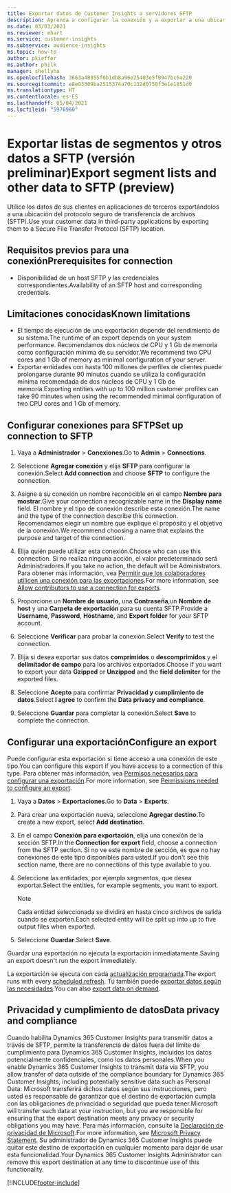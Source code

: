 ```yaml
---
title: Exportar datos de Customer Insights a servidores SFTP
description: Aprenda a configurar la conexión y a exportar a una ubicación de SFTP.
ms.date: 03/03/2021
ms.reviewer: mhart
ms.service: customer-insights
ms.subservice: audience-insights
ms.topic: how-to
author: pkieffer
ms.author: philk
manager: shellyha
ms.openlocfilehash: 3663a48955f0b1db8a96e25403e5f8947bc6a220
ms.sourcegitcommit: e8e03309ba2515374a70c132d0758f3e1e1851d0
ms.translationtype: HT
ms.contentlocale: es-ES
ms.lasthandoff: 05/04/2021
ms.locfileid: "5976960"
---
```

# <a name="export-segment-lists-and-other-data-to-sftp-preview"></a><span data-ttu-id="4ad53-103">Exportar listas de segmentos y otros datos a SFTP (versión preliminar)</span><span class="sxs-lookup"><span data-stu-id="4ad53-103">Export segment lists and other data to SFTP (preview)</span></span>

<span data-ttu-id="4ad53-104">Utilice los datos de sus clientes en aplicaciones de terceros exportándolos a una ubicación del protocolo seguro de transferencia de archivos (SFTP).</span><span class="sxs-lookup"><span data-stu-id="4ad53-104">Use your customer data in third-party applications by exporting them to a Secure File Transfer Protocol (SFTP) location.</span></span>

## <a name="prerequisites-for-connection"></a><span data-ttu-id="4ad53-105">Requisitos previos para una conexión</span><span class="sxs-lookup"><span data-stu-id="4ad53-105">Prerequisites for connection</span></span>

- <span data-ttu-id="4ad53-106">Disponibilidad de un host SFTP y las credenciales correspondientes.</span><span class="sxs-lookup"><span data-stu-id="4ad53-106">Availability of an SFTP host and corresponding credentials.</span></span>

## <a name="known-limitations"></a><span data-ttu-id="4ad53-107">Limitaciones conocidas</span><span class="sxs-lookup"><span data-stu-id="4ad53-107">Known limitations</span></span>

- <span data-ttu-id="4ad53-108">El tiempo de ejecución de una exportación depende del rendimiento de su sistema.</span><span class="sxs-lookup"><span data-stu-id="4ad53-108">The runtime of an export depends on your system performance.</span></span> <span data-ttu-id="4ad53-109">Recomendamos dos núcleos de CPU y 1 Gb de memoria como configuración mínima de su servidor.</span><span class="sxs-lookup"><span data-stu-id="4ad53-109">We recommend two CPU cores and 1 Gb of memory as minimal configuration of your server.</span></span> 
- <span data-ttu-id="4ad53-110">Exportar entidades con hasta 100 millones de perfiles de clientes puede prolongarse durante 90 minutos cuando se utiliza la configuración mínima recomendada de dos núcleos de CPU y 1 Gb de memoria.</span><span class="sxs-lookup"><span data-stu-id="4ad53-110">Exporting entities with up to 100 million customer profiles can take 90 minutes when using the recommended minimal configuration of two CPU cores and 1 Gb of memory.</span></span> 

## <a name="set-up-connection-to-sftp"></a><span data-ttu-id="4ad53-111">Configurar conexiones para SFTP</span><span class="sxs-lookup"><span data-stu-id="4ad53-111">Set up connection to SFTP</span></span>

1. <span data-ttu-id="4ad53-112">Vaya a **Administrador** > **Conexiones**.</span><span class="sxs-lookup"><span data-stu-id="4ad53-112">Go to **Admin** > **Connections**.</span></span>

1. <span data-ttu-id="4ad53-113">Seleccione **Agregar conexión** y elija **SFTP** para configurar la conexión.</span><span class="sxs-lookup"><span data-stu-id="4ad53-113">Select **Add connection** and choose **SFTP** to configure the connection.</span></span>

1. <span data-ttu-id="4ad53-114">Asigne a su conexión un nombre reconocible en el campo **Nombre para mostrar**.</span><span class="sxs-lookup"><span data-stu-id="4ad53-114">Give your connection a recognizable name in the **Display name** field.</span></span> <span data-ttu-id="4ad53-115">El nombre y el tipo de conexión describe esta conexión.</span><span class="sxs-lookup"><span data-stu-id="4ad53-115">The name and the type of the connection describe this connection.</span></span> <span data-ttu-id="4ad53-116">Recomendamos elegir un nombre que explique el propósito y el objetivo de la conexión.</span><span class="sxs-lookup"><span data-stu-id="4ad53-116">We recommend choosing a name that explains the purpose and target of the connection.</span></span>

1. <span data-ttu-id="4ad53-117">Elija quién puede utilizar esta conexión.</span><span class="sxs-lookup"><span data-stu-id="4ad53-117">Choose who can use this connection.</span></span> <span data-ttu-id="4ad53-118">Si no realiza ninguna acción, el valor predeterminado será Administradores.</span><span class="sxs-lookup"><span data-stu-id="4ad53-118">If you take no action, the default will be Administrators.</span></span> <span data-ttu-id="4ad53-119">Para obtener más información, vea [Permitir que los colaboradores utilicen una conexión para las exportaciones](connections.md#allow-contributors-to-use-a-connection-for-exports).</span><span class="sxs-lookup"><span data-stu-id="4ad53-119">For more information, see [Allow contributors to use a connection for exports](connections.md#allow-contributors-to-use-a-connection-for-exports).</span></span>

1. <span data-ttu-id="4ad53-120">Proporcione un **Nombre de usuario**, una **Contraseña**,un **Nombre de host** y una **Carpeta de exportación** para su cuenta SFTP.</span><span class="sxs-lookup"><span data-stu-id="4ad53-120">Provide a **Username**, **Password**, **Hostname**, and **Export folder** for your SFTP account.</span></span>

1. <span data-ttu-id="4ad53-121">Seleccione **Verificar** para probar la conexión.</span><span class="sxs-lookup"><span data-stu-id="4ad53-121">Select **Verify** to test the connection.</span></span>

1. <span data-ttu-id="4ad53-122">Elija si desea exportar sus datos **comprimidos** o **descomprimidos** y el **delimitador de campo** para los archivos exportados.</span><span class="sxs-lookup"><span data-stu-id="4ad53-122">Choose if you want to export your data **Gzipped** or **Unzipped** and the **field delimiter** for the exported files.</span></span>

1. <span data-ttu-id="4ad53-123">Seleccione **Acepto** para confirmar **Privacidad y cumplimiento de datos**.</span><span class="sxs-lookup"><span data-stu-id="4ad53-123">Select **I agree** to confirm the **Data privacy and compliance**.</span></span>

1. <span data-ttu-id="4ad53-124">Seleccione **Guardar** para completar la conexión.</span><span class="sxs-lookup"><span data-stu-id="4ad53-124">Select **Save** to complete the connection.</span></span>

## <a name="configure-an-export"></a><span data-ttu-id="4ad53-125">Configurar una exportación</span><span class="sxs-lookup"><span data-stu-id="4ad53-125">Configure an export</span></span>

<span data-ttu-id="4ad53-126">Puede configurar esta exportación si tiene acceso a una conexión de este tipo.</span><span class="sxs-lookup"><span data-stu-id="4ad53-126">You can configure this export if you have access to a connection of this type.</span></span> <span data-ttu-id="4ad53-127">Para obtener más información, vea [Permisos necesarios para configurar una exportación](export-destinations.md#set-up-a-new-export).</span><span class="sxs-lookup"><span data-stu-id="4ad53-127">For more information, see [Permissions needed to configure an export](export-destinations.md#set-up-a-new-export).</span></span>

1. <span data-ttu-id="4ad53-128">Vaya a **Datos** > **Exportaciones**.</span><span class="sxs-lookup"><span data-stu-id="4ad53-128">Go to **Data** > **Exports**.</span></span>

1. <span data-ttu-id="4ad53-129">Para crear una exportación nueva, seleccione **Agregar destino**.</span><span class="sxs-lookup"><span data-stu-id="4ad53-129">To create a new export, select **Add destination**.</span></span>

1. <span data-ttu-id="4ad53-130">En el campo **Conexión para exportación**, elija una conexión de la sección SFTP.</span><span class="sxs-lookup"><span data-stu-id="4ad53-130">In the **Connection for export** field, choose a connection from the SFTP section.</span></span> <span data-ttu-id="4ad53-131">Si no ve este nombre de sección, es que no hay conexiones de este tipo disponibles para usted.</span><span class="sxs-lookup"><span data-stu-id="4ad53-131">If you don't see this section name, there are no connections of this type available to you.</span></span>

1. <span data-ttu-id="4ad53-132">Seleccione las entidades, por ejemplo segmentos, que desea exportar.</span><span class="sxs-lookup"><span data-stu-id="4ad53-132">Select the entities, for example segments, you want to export.</span></span>

   > [!NOTE]
   > <span data-ttu-id="4ad53-133">Cada entidad seleccionada se dividirá en hasta cinco archivos de salida cuando se exporten.</span><span class="sxs-lookup"><span data-stu-id="4ad53-133">Each selected entity will be split up into up to five output files when exported.</span></span> 

1. <span data-ttu-id="4ad53-134">Seleccione **Guardar**.</span><span class="sxs-lookup"><span data-stu-id="4ad53-134">Select **Save**.</span></span>

<span data-ttu-id="4ad53-135">Guardar una exportación no ejecuta la exportación inmediatamente.</span><span class="sxs-lookup"><span data-stu-id="4ad53-135">Saving an export doesn't run the export immediately.</span></span>

<span data-ttu-id="4ad53-136">La exportación se ejecuta con cada [actualización programada](system.md#schedule-tab).</span><span class="sxs-lookup"><span data-stu-id="4ad53-136">The export runs with every [scheduled refresh](system.md#schedule-tab).</span></span> <span data-ttu-id="4ad53-137">Tú también puede [exportar datos según las necesidades](export-destinations.md#run-exports-on-demand).</span><span class="sxs-lookup"><span data-stu-id="4ad53-137">You can also [export data on demand](export-destinations.md#run-exports-on-demand).</span></span> 

## <a name="data-privacy-and-compliance"></a><span data-ttu-id="4ad53-138">Privacidad y cumplimiento de datos</span><span class="sxs-lookup"><span data-stu-id="4ad53-138">Data privacy and compliance</span></span>

<span data-ttu-id="4ad53-139">Cuando habilita Dynamics 365 Customer Insights para transmitir datos a través de SFTP, permite la transferencia de datos fuera del límite de cumplimiento para Dynamics 365 Customer Insights, incluidos los datos potencialmente confidenciales, como los datos personales.</span><span class="sxs-lookup"><span data-stu-id="4ad53-139">When you enable Dynamics 365 Customer Insights to transmit data via SFTP, you allow transfer of data outside of the compliance boundary for Dynamics 365 Customer Insights, including potentially sensitive data such as Personal Data.</span></span> <span data-ttu-id="4ad53-140">Microsoft transferirá dichos datos según sus instrucciones, pero usted es responsable de garantizar que el destino de exportación cumpla con las obligaciones de privacidad o seguridad que pueda tener.</span><span class="sxs-lookup"><span data-stu-id="4ad53-140">Microsoft will transfer such data at your instruction, but you are responsible for ensuring that the export destination meets any privacy or security obligations you may have.</span></span> <span data-ttu-id="4ad53-141">Para más información, consulte la [Declaración de privacidad de Microsoft](https://go.microsoft.com/fwlink/?linkid=396732).</span><span class="sxs-lookup"><span data-stu-id="4ad53-141">For more information, see [Microsoft Privacy Statement](https://go.microsoft.com/fwlink/?linkid=396732).</span></span>
<span data-ttu-id="4ad53-142">Su administrador de Dynamics 365 Customer Insights puede quitar este destino de exportación en cualquier momento para dejar de usar esta funcionalidad.</span><span class="sxs-lookup"><span data-stu-id="4ad53-142">Your Dynamics 365 Customer Insights Administrator can remove this export destination at any time to discontinue use of this functionality.</span></span>

[!INCLUDE[footer-include](../includes/footer-banner.md)]
